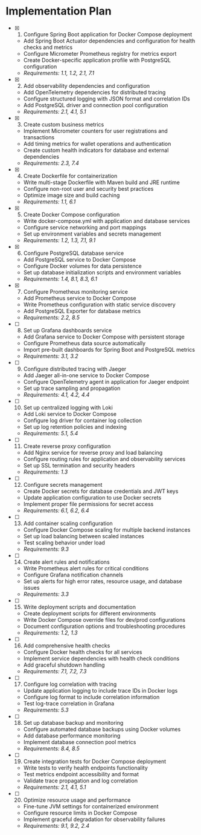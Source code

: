 # Implementation Plan

- [x] 1. Configure Spring Boot application for Docker Compose deployment

  - Add Spring Boot Actuator dependencies and configuration for health checks and metrics
  - Configure Micrometer Prometheus registry for metrics export
  - Create Docker-specific application profile with PostgreSQL configuration
  - _Requirements: 1.1, 1.2, 2.1, 7.1_

- [x] 2. Add observability dependencies and configuration

  - Add OpenTelemetry dependencies for distributed tracing
  - Configure structured logging with JSON format and correlation IDs
  - Add PostgreSQL driver and connection pool configuration
  - _Requirements: 2.1, 4.1, 5.1_

- [x] 3. Create custom business metrics

  - Implement Micrometer counters for user registrations and transactions
  - Add timing metrics for wallet operations and authentication
  - Create custom health indicators for database and external dependencies
  - _Requirements: 2.3, 7.4_

- [x] 4. Create Dockerfile for containerization

  - Write multi-stage Dockerfile with Maven build and JRE runtime
  - Configure non-root user and security best practices
  - Optimize image size and build caching
  - _Requirements: 1.1, 6.1_

- [x] 5. Create Docker Compose configuration

  - Write docker-compose.yml with application and database services
  - Configure service networking and port mappings
  - Set up environment variables and secrets management
  - _Requirements: 1.2, 1.3, 7.1, 9.1_

- [x] 6. Configure PostgreSQL database service

  - Add PostgreSQL service to Docker Compose
  - Configure Docker volumes for data persistence
  - Set up database initialization scripts and environment variables
  - _Requirements: 1.4, 8.1, 8.3, 6.1_

- [x] 7. Configure Prometheus monitoring service

  - Add Prometheus service to Docker Compose
  - Write Prometheus configuration with static service discovery
  - Add PostgreSQL Exporter for database metrics
  - _Requirements: 2.2, 8.5_

- [ ] 8. Set up Grafana dashboards service

  - Add Grafana service to Docker Compose with persistent storage
  - Configure Prometheus data source automatically
  - Import pre-built dashboards for Spring Boot and PostgreSQL metrics
  - _Requirements: 3.1, 3.2_

- [ ] 9. Configure distributed tracing with Jaeger

  - Add Jaeger all-in-one service to Docker Compose
  - Configure OpenTelemetry agent in application for Jaeger endpoint
  - Set up trace sampling and propagation
  - _Requirements: 4.1, 4.2, 4.4_

- [ ] 10. Set up centralized logging with Loki

  - Add Loki service to Docker Compose
  - Configure log driver for container log collection
  - Set up log retention policies and indexing
  - _Requirements: 5.1, 5.4_

- [ ] 11. Create reverse proxy configuration

  - Add Nginx service for reverse proxy and load balancing
  - Configure routing rules for application and observability services
  - Set up SSL termination and security headers
  - _Requirements: 1.3_

- [ ] 12. Configure secrets management

  - Create Docker secrets for database credentials and JWT keys
  - Update application configuration to use Docker secrets
  - Implement proper file permissions for secret access
  - _Requirements: 6.1, 6.2, 6.4_

- [ ] 13. Add container scaling configuration

  - Configure Docker Compose scaling for multiple backend instances
  - Set up load balancing between scaled instances
  - Test scaling behavior under load
  - _Requirements: 9.3_

- [ ] 14. Create alert rules and notifications

  - Write Prometheus alert rules for critical conditions
  - Configure Grafana notification channels
  - Set up alerts for high error rates, resource usage, and database issues
  - _Requirements: 3.3_

- [ ] 15. Write deployment scripts and documentation

  - Create deployment scripts for different environments
  - Write Docker Compose override files for dev/prod configurations
  - Document configuration options and troubleshooting procedures
  - _Requirements: 1.2, 1.3_

- [ ] 16. Add comprehensive health checks

  - Configure Docker health checks for all services
  - Implement service dependencies with health check conditions
  - Add graceful shutdown handling
  - _Requirements: 7.1, 7.2, 7.3_

- [ ] 17. Configure log correlation with tracing

  - Update application logging to include trace IDs in Docker logs
  - Configure log format to include correlation information
  - Test log-trace correlation in Grafana
  - _Requirements: 5.3_

- [ ] 18. Set up database backup and monitoring

  - Configure automated database backups using Docker volumes
  - Add database performance monitoring
  - Implement database connection pool metrics
  - _Requirements: 8.4, 8.5_

- [ ] 19. Create integration tests for Docker Compose deployment

  - Write tests to verify health endpoints functionality
  - Test metrics endpoint accessibility and format
  - Validate trace propagation and log correlation
  - _Requirements: 2.1, 4.1, 5.1_

- [ ] 20. Optimize resource usage and performance
  - Fine-tune JVM settings for containerized environment
  - Configure resource limits in Docker Compose
  - Implement graceful degradation for observability failures
  - _Requirements: 9.1, 9.2, 2.4_
